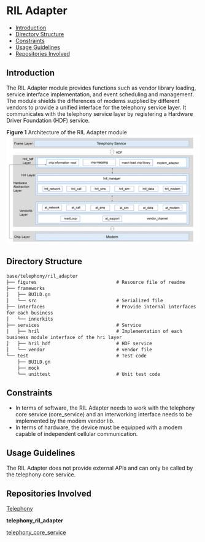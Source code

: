 # RIL Adapter<a name="EN-US_TOPIC_0000001106353742"></a>

-   [Introduction](#section117mcpsimp)
-   [Directory Structure](#section122mcpsimp)
-   [Constraints](#section126mcpsimp)
-   [Usage Guidelines](#section264mcpsimp)
-   [Repositories Involved](#section279mcpsimp)

## Introduction<a name="section117mcpsimp"></a>

The RIL Adapter module provides functions such as vendor library loading, service interface implementation, and event scheduling and management. The module shields the differences of modems supplied by different vendors to provide a unified interface for the telephony service layer. It communicates with the telephony service layer by registering a Hardware Driver Foundation \(HDF\) service.

**Figure  1**  Architecture of the RIL Adapter module<a name="fig1675210296494"></a>
![](figures/en-us_architecture-of-the-ril-adapter-module.png)

## Directory Structure<a name="section122mcpsimp"></a>

```shell
base/telephony/ril_adapter
├── figures                             # Resource file of readme
├── frameworks
│   ├── BUILD.gn
│   └── src                             # Serialized file
├── interfaces                          # Provide internal interfaces for each business
│   └── innerkits
├── services                            # Service
│   ├── hril                            # Implementation of each business module interface of the hri layer
│   ├── hril_hdf                        # HDF service
│   └── vendor                          # vendor file
└── test                                # Test code
    ├── BUILD.gn
    ├── mock
    └── unittest                        # Unit test code
```

## Constraints<a name="section126mcpsimp"></a>

-   In terms of software, the RIL Adapter needs to work with the telephony core service \(core\_service\) and an interworking interface needs to be implemented by the modem vendor lib.
-   In terms of hardware, the device must be equipped with a modem capable of independent cellular communication.

## Usage Guidelines<a name="section264mcpsimp"></a>

The RIL Adapter does not provide external APIs and can only be called by the telephony core service.

## Repositories Involved<a name="section279mcpsimp"></a>

[Telephony](https://gitee.com/openharmony/docs/blob/master/en/readme/telephony.md)

**telephony_ril_adapter**

[telephony_core_service](https://gitee.com/openharmony/telephony_core_service/blob/master/README.md)
